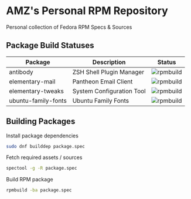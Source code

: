 # AMZ's Personal RPM Repository

Personal collection of Fedora RPM Specs & Sources

## Package Build Statuses

Package                 | Description                               | Status
---                     | ---                                       | ---
antibody                | ZSH Shell Plugin Manager                  | ![rpmbuild](https://copr.fedorainfracloud.org/coprs/amz/extras/package/antibody/status_image/last_build.png)
elementary-mail         | Pantheon Email Client                     | ![rpmbuild](https://copr.fedorainfracloud.org/coprs/amz/extras/package/elementary-mail/status_image/last_build.png)
elementary-tweaks       | System Configuration Tool                 | ![rpmbuild](https://copr.fedorainfracloud.org/coprs/amz/extras/package/elementary-tweaks/status_image/last_build.png)
ubuntu-family-fonts     | Ubuntu Family Fonts                       | ![rpmbuild](https://copr.fedorainfracloud.org/coprs/amz/extras/package/ubuntu-family-fonts/status_image/last_build.png)

## Building Packages

Install package dependencies

```bash
sudo dnf builddep package.spec
```

Fetch required assets / sources

```bash
spectool -g -R package.spec
```

Build RPM package

```bash
rpmbuild -ba package.spec
```
